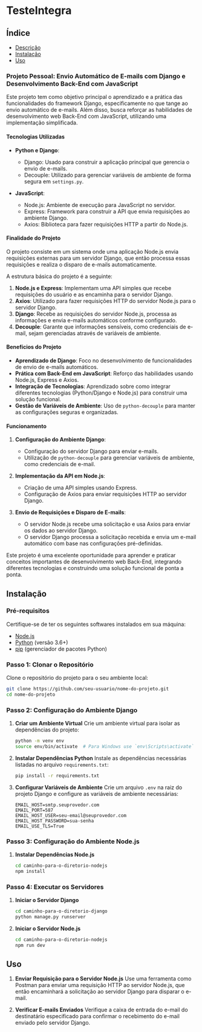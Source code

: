 # TesteIntegra

## Índice

- [Descrição](#descrição)
- [Instalação](#instalação)
- [Uso](#uso)


### Projeto Pessoal: Envio Automático de E-mails com Django e Desenvolvimento Back-End com JavaScript

Este projeto tem como objetivo principal o aprendizado e a prática das funcionalidades do framework Django, especificamente no que tange ao envio automático de e-mails. Além disso, busca reforçar as habilidades de desenvolvimento web Back-End com JavaScript, utilizando uma implementação simplificada.

#### Tecnologias Utilizadas

- **Python e Django**:
  - Django: Usado para construir a aplicação principal que gerencia o envio de e-mails.
  - Decouple: Utilizado para gerenciar variáveis de ambiente de forma segura em `settings.py`.

- **JavaScript**:
  - Node.js: Ambiente de execução para JavaScript no servidor.
  - Express: Framework para construir a API que envia requisições ao ambiente Django.
  - Axios: Biblioteca para fazer requisições HTTP a partir do Node.js.

#### Finalidade do Projeto

O projeto consiste em um sistema onde uma aplicação Node.js envia requisições externas para um servidor Django, que então processa essas requisições e realiza o disparo de e-mails automaticamente. 

A estrutura básica do projeto é a seguinte:
1. **Node.js e Express**: Implementam uma API simples que recebe requisições do usuário e as encaminha para o servidor Django.
2. **Axios**: Utilizado para fazer requisições HTTP do servidor Node.js para o servidor Django.
3. **Django**: Recebe as requisições do servidor Node.js, processa as informações e envia e-mails automáticos conforme configurado.
4. **Decouple**: Garante que informações sensíveis, como credenciais de e-mail, sejam gerenciadas através de variáveis de ambiente.

#### Benefícios do Projeto

- **Aprendizado de Django**: Foco no desenvolvimento de funcionalidades de envio de e-mails automáticos.
- **Prática com Back-End em JavaScript**: Reforço das habilidades usando Node.js, Express e Axios.
- **Integração de Tecnologias**: Aprendizado sobre como integrar diferentes tecnologias (Python/Django e Node.js) para construir uma solução funcional.
- **Gestão de Variáveis de Ambiente**: Uso de `python-decouple` para manter as configurações seguras e organizadas.

#### Funcionamento

1. **Configuração do Ambiente Django**:
   - Configuração do servidor Django para enviar e-mails.
   - Utilização de `python-decouple` para gerenciar variáveis de ambiente, como credenciais de e-mail.

2. **Implementação da API em Node.js**:
   - Criação de uma API simples usando Express.
   - Configuração de Axios para enviar requisições HTTP ao servidor Django.

3. **Envio de Requisições e Disparo de E-mails**:
   - O servidor Node.js recebe uma solicitação e usa Axios para enviar os dados ao servidor Django.
   - O servidor Django processa a solicitação recebida e envia um e-mail automático com base nas configurações pré-definidas.

Este projeto é uma excelente oportunidade para aprender e praticar conceitos importantes de desenvolvimento web Back-End, integrando diferentes tecnologias e construindo uma solução funcional de ponta a ponta.


## Instalação

### Pré-requisitos

Certifique-se de ter os seguintes softwares instalados em sua máquina:
- [Node.js](https://nodejs.org/)
- [Python](https://www.python.org/) (versão 3.6+)
- [pip](https://pip.pypa.io/en/stable/installation/) (gerenciador de pacotes Python)

### Passo 1: Clonar o Repositório

Clone o repositório do projeto para o seu ambiente local:
```bash
git clone https://github.com/seu-usuario/nome-do-projeto.git
cd nome-do-projeto
```

### Passo 2: Configuração do Ambiente Django

1. **Criar um Ambiente Virtual**
   Crie um ambiente virtual para isolar as dependências do projeto:
   ```bash
   python -m venv env
   source env/bin/activate  # Para Windows use `env\Scripts\activate`
   ```

2. **Instalar Dependências Python**
   Instale as dependências necessárias listadas no arquivo `requirements.txt`:
   ```bash
   pip install -r requirements.txt
   ```

3. **Configurar Variáveis de Ambiente**
   Crie um arquivo `.env` na raiz do projeto Django e configure as variáveis de ambiente necessárias:
   ```env
   EMAIL_HOST=smtp.seuprovedor.com
   EMAIL_PORT=587
   EMAIL_HOST_USER=seu-email@seuprovedor.com
   EMAIL_HOST_PASSWORD=sua-senha
   EMAIL_USE_TLS=True
   ```

### Passo 3: Configuração do Ambiente Node.js

1. **Instalar Dependências Node.js**
   ```bash
   cd caminho-para-o-diretorio-nodejs
   npm install
   ```

### Passo 4: Executar os Servidores

1. **Iniciar o Servidor Django**
   ```bash
   cd caminho-para-o-diretorio-django
   python manage.py runserver
   ```

2. **Iniciar o Servidor Node.js**
   ```bash
   cd caminho-para-o-diretorio-nodejs
   npm run dev
   ```

## Uso

1. **Enviar Requisição para o Servidor Node.js**
   Use uma ferramenta como Postman  para enviar uma requisição HTTP ao servidor Node.js, que então encaminhará a solicitação ao servidor Django para disparar o e-mail.

2. **Verificar E-mails Enviados**
   Verifique a caixa de entrada do e-mail do destinatário especificado para confirmar o recebimento do e-mail enviado pelo servidor Django.

